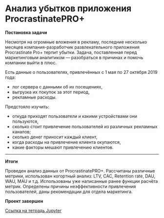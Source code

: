 # Анализ убытков приложения ProcrastinatePRO+

<b> Постановка задачи </b>

Несмотря на огромные вложения в рекламу, последние несколько месяцев компания-разработчик развлекательного приложения Procrastinate Pro+ терпит убытки. Задача, поставленная перед маркетинговым аналитиком — разобраться в причинах и помочь компании выйти в плюс.

Есть данные о пользователях, привлечённых с 1 мая по 27 октября 2019 года:

- лог сервера с данными об их посещениях,
- выгрузка их покупок за этот период,
- рекламные расходы.

Предстояло изучить:

- откуда приходят пользователи и какими устройствами они пользуются,
- сколько стоит привлечение пользователей из различных рекламных каналов;
- сколько денег приносит каждый клиент,
- когда расходы на привлечение клиента окупаются,
- какие факторы мешают привлечению клиентов.

---

<b>Итоги</b>

Проведен анализ данных от ProcrastinatePRO+.
Рассчитаны различные метрики, использован когортный анализ: LTV, CAC, Retention rate, DAU, WAU, MAU и т.д. Использованы уже написанные ранее функции расчёта метрик. Определены причины неэффективности привлечения пользователей, даны рекомендации для отдела маркетинга.

<b>Проект завершен</b>

[Ссылка на тетрадь Jupyter](https://github.com/Dmitriykuprienko/Portfolio/blob/main/Анализ%20убытков%20приложения%20ProcrastinatePRO%2B/Анализ%20убытков%20приложения%20ProcrastinatePRO%2B.ipynb)


